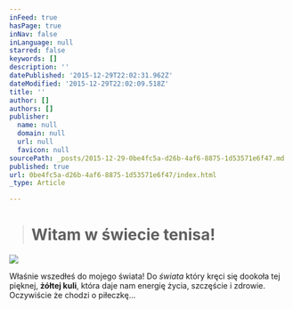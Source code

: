 ```yaml
---
inFeed: true
hasPage: true
inNav: false
inLanguage: null
starred: false
keywords: []
description: ''
datePublished: '2015-12-29T22:02:31.962Z'
dateModified: '2015-12-29T22:02:09.518Z'
title: ''
author: []
authors: []
publisher:
  name: null
  domain: null
  url: null
  favicon: null
sourcePath: _posts/2015-12-29-0be4fc5a-d26b-4af6-8875-1d53571e6f47.md
published: true
url: 0be4fc5a-d26b-4af6-8875-1d53571e6f47/index.html
_type: Article

---
```

> # **Witam w świecie tenisa!**

![](https://the-grid-user-content.s3-us-west-2.amazonaws.com/7c00b44d-ed8c-4053-9a62-541d72f5c802.png)

Właśnie wszedłeś do mojego świata! Do _świata_ który kręci się dookoła tej pięknej, **żółtej kuli**, która daje nam energię życia, szczęście i zdrowie. Oczywiście że chodzi o piłeczkę...